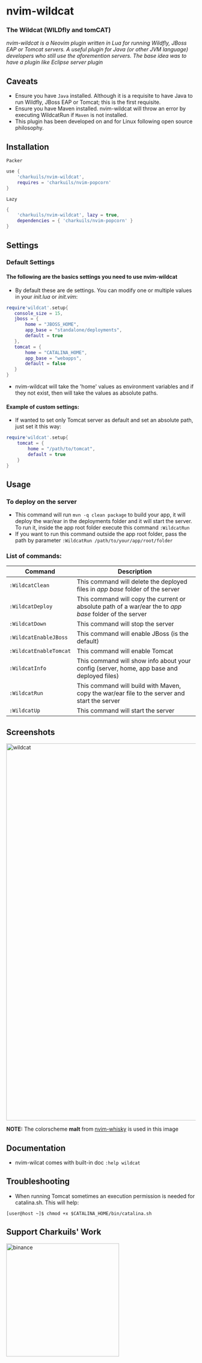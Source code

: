# nvim-wildcat
### The Wildcat (WILDfly and tomCAT)
*nvim-wildcat is a Neovim plugin written in Lua for running Wildfly, JBoss EAP or Tomcat servers. A useful plugin for Java (or other JVM language) developers who still use the aforemention servers. The base idea was to have a plugin like Eclipse server plugin*

## Caveats
- Ensure you have `Java` installed. Although it is a requisite to have Java to run Wildfly, JBoss EAP or Tomcat; this is the first requisite. 
- Ensure you have Maven installed. nvim-wildcat will throw an error by executing WildcatRun if `Maven` is not installed.
- This plugin has been developed on and for Linux following open source philosophy.

## Installation
`Packer`
```lua
use {
    'charkuils/nvim-wildcat',
    requires = 'charkuils/nvim-popcorn'
}
```
`Lazy`
```lua
{
    'charkuils/nvim-wildcat', lazy = true,
    dependencies = { 'charkuils/nvim-popcorn' }
}
```

## Settings
### Default Settings
#### The following are the basics settings you need to use nvim-wildcat

- By default these are de settings. You can modify one or multiple values in your _init.lua_ or _init.vim_:
```lua
require'wildcat'.setup{
   console_size = 15,
   jboss = {
       home = "JBOSS_HOME",
       app_base = "standalone/deployments",
       default = true
   },
   tomcat = {
       home = "CATALINA_HOME",
       app_base = "webapps",
       default = false
   }
}
```

- nvim-wildcat will take the 'home' values as environment variables and if they not exist, then will take the values as absolute paths.

#### Example of custom settings:
- If wanted to set only Tomcat server as default and set an absolute path, just set it this way:
```lua
require'wildcat'.setup{
    tomcat = {
        home = "/path/to/tomcat",
        default = true
    }
}
```

## Usage
### To deploy on the server
- This command will run `mvn -q clean package` to build your app, it will deploy the war/ear in the deployments folder and it will start the server. To run it, inside the app root folder execute this command `:WildcatRun`
- If you want to run this command outside the app root folder, pass the path by parameter `:WildcatRun /path/to/your/app/root/folder`

### List of commands:
| Command | Description                       |
| -------------- | --------------------------------- |
| `:WildcatClean`  | This command will delete the deployed files in _app base_ folder of the server |
| `:WildcatDeploy` | This command will copy the current or absolute path of a war/ear the to _app base_ folder of the server |
| `:WildcatDown`   | This command will stop the server |
| `:WildcatEnableJBoss` | This command will enable JBoss (is the default) |
| `:WildcatEnableTomcat` | This command will enable Tomcat |
| `:WildcatInfo` | This command will show info about your config (server, home, app base and deployed files) |
| `:WildcatRun`    | This command will build with Maven, copy the war/ear file to the server and start the server|
| `:WildcatUp` | This command will start the server |

## Screenshots

<img src="https://github.com/charkuils/img/blob/master/nvim-wildcat/wildcat2.gif?raw=true" alt="wildcat" style="width:1000px;"/>

**NOTE:** The colorscheme **malt** from [nvim-whisky](https://github.com/charkuils/nvim-whisky) is used in this image

## Documentation
- nvim-wilcat comes with built-in doc `:help wildcat`

## Troubleshooting
- When running Tomcat sometimes an execution permission is needed for catalina.sh. This will help:
```console
[user@host ~]$ chmod +x $CATALINA_HOME/bin/catalina.sh
```

## Support Charkuils' Work

<img src="https://github.com/charkuils/img/blob/master/binance/BinancePayQR.png?raw=true" alt="binance" style="width:300px;"/>
